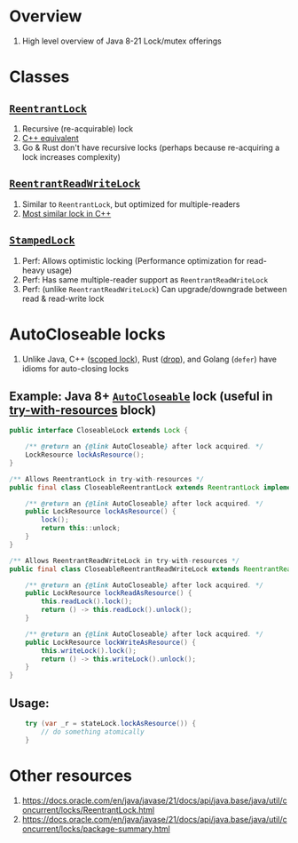 # Overview
1. High level overview of Java 8-21 Lock/mutex offerings


# Classes
## [`ReentrantLock`](https://docs.oracle.com/en/java/javase/21/docs/api/java.base/java/util/concurrent/locks/ReentrantLock.html)
1. Recursive (re-acquirable) lock
1. [C++ equivalent](https://en.cppreference.com/w/cpp/thread/recursive_mutex)
1. Go & Rust don't have recursive locks (perhaps because re-acquiring a lock increases complexity)


## [`ReentrantReadWriteLock`](https://docs.oracle.com/en/java/javase/21/docs/api/java.base/java/util/concurrent/locks/ReentrantReadWriteLock.html)
1. Similar to `ReentrantLock`, but optimized for multiple-readers
1. [Most similar lock in C++](https://en.cppreference.com/w/cpp/thread/shared_mutex)


## [`StampedLock`](https://docs.oracle.com/en/java/javase/21/docs/api/java.base/java/util/concurrent/locks/StampedLock.html)
1. Perf: Allows optimistic locking (Performance optimization for read-heavy usage)
1. Perf: Has same multiple-reader support as `ReentrantReadWriteLock`
1. Perf: (unlike `ReentrantReadWriteLock`) Can upgrade/downgrade between read & read-write lock


# AutoCloseable locks
1. Unlike Java, C++ ([scoped lock](https://en.cppreference.com/w/cpp/thread/scoped_lock)), Rust ([drop](https://doc.rust-lang.org/std/sync/struct.Mutex.html#method.unlock)), and Golang (`defer`) have idioms for auto-closing locks

## Example: Java 8+ [`AutoCloseable`](https://docs.oracle.com/en/java/javase/21/docs/api/java.base/java/lang/AutoCloseable.html) lock (useful in [try-with-resources](https://docs.oracle.com/javase/tutorial/essential/exceptions/tryResourceClose.html) block)
```java
public interface CloseableLock extends Lock {

    /** @return an {@link AutoCloseable} after lock acquired. */
    LockResource lockAsResource();
}
```
```java
/** Allows ReentrantLock in try-with-resources */
public final class CloseableReentrantLock extends ReentrantLock implements CloseableLock {

    /** @return an {@link AutoCloseable} after lock acquired. */
    public LockResource lockAsResource() {
        lock();
        return this::unlock;
    }
}
```
```java
/** Allows ReentrantReadWriteLock in try-with-resources */
public final class CloseableReentrantReadWriteLock extends ReentrantReadWriteLock {

    /** @return an {@link AutoCloseable} after lock acquired. */
    public LockResource lockReadAsResource() {
        this.readLock().lock();
        return () -> this.readLock().unlock();
    }

    /** @return an {@link AutoCloseable} after lock acquired. */
    public LockResource lockWriteAsResource() {
        this.writeLock().lock();
        return () -> this.writeLock().unlock();
    }
}
```

## Usage:
```java
    try (var _r = stateLock.lockAsResource()) {
        // do something atomically
    }
```


# Other resources
1. https://docs.oracle.com/en/java/javase/21/docs/api/java.base/java/util/concurrent/locks/ReentrantLock.html
1. https://docs.oracle.com/en/java/javase/21/docs/api/java.base/java/util/concurrent/locks/package-summary.html
